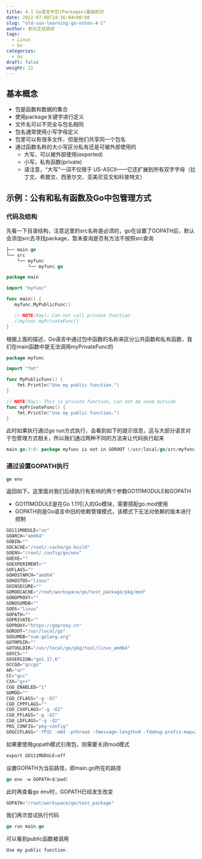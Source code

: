 ```yaml
---
title: 4.1 Go语言中包(Packages)基础知识
date: 2022-07-08T14:16:04+08:00
slug: "old-sun-learning-go-notes-4-1"
author: 老孙正经胡说
tags:
  - Linux
  - Go
categories:
  - Go
draft: false
weight: 22
---
```


## 基本概念

- 包是函数和数据的集合
- 使用package关键字进行定义
- 文件名可以不完全与包名相同
- 包名通常使用小写字母定义
- 包里可以有很多文件，但是他们共享同一个包名
- 通过函数名称的大小写区分私有还是可被外部使用的
   - 大写，可以被外部使用(exported)
   - 小写，私有函数(private)
   - 请注意，“大写”一词不仅限于 US-ASCII——它还扩展到所有双字字母（拉丁文、希腊文、西里尔文、亚美尼亚文和科普特文）

## 示例：公有和私有函数及Go中包管理方式

### 代码及结构

先看一下目录结构，注意这里的src名称是必须的，go在设置了GOPATH后，默认会添加src去寻找package，暂未查询是否有方法不按照src查询

```go
├── main.go
└── src
    └── myfunc
        └── myfunc.go
```

```go
package main

import "myfunc"

func main() {
   myfunc.MyPublicFunc()

   // NOTE(Ray): Can not call private function
   //myfunc.myPrivateFunc()
}
```

根据上面的描述，Go语言中通过包中函数的名称来区分公共函数和私有函数，我们在main函数中是无法调用myPrivateFunc的

```go
package myfunc

import "fmt"

func MyPublicFunc() {
    fmt.Println("Use my public function.")
}

// NOTE(Ray): This is private function, can not be used outside
func myPrivateFunc() {
    fmt.Println("Use my public function.")
}
```

此时如果执行通过go run方式执行，会看到如下的提示信息，这与大部分语言对于包管理方式相关，所以我们通过两种不同的方法来让代码执行起来

```go
main.go:3:8: package myfunc is not in GOROOT (/usr/local/go/src/myfunc)
```

### 通过设置GOPATH执行

```go
go env
```

返回如下，这里面对我们后续执行有影响的两个参数GO111MODULE和GOPATH

- GO111MODULE是在Go 1.11引入的Go模块，需要搭配go.mod使用
- GOPATH则是Go语言中旧的依赖管理模式，该模式下无法对依赖的版本进行控制

```go
GO111MODULE="on"
GOARCH="amd64"
GOBIN=""
GOCACHE="/root/.cache/go-build"
GOENV="/root/.config/go/env"
GOEXE=""
GOEXPERIMENT=""
GOFLAGS=""
GOHOSTARCH="amd64"
GOHOSTOS="linux"
GOINSECURE=""
GOMODCACHE="/root/workspace/go/test_package/pkg/mod"
GONOPROXY=""
GONOSUMDB=""
GOOS="linux"
GOPATH=""
GOPRIVATE=""
GOPROXY="https://goproxy.cn"
GOROOT="/usr/local/go"
GOSUMDB="sum.golang.org"
GOTMPDIR=""
GOTOOLDIR="/usr/local/go/pkg/tool/linux_amd64"
GOVCS=""
GOVERSION="go1.17.6"
GCCGO="gccgo"
AR="ar"
CC="gcc"
CXX="g++"
CGO_ENABLED="1"
GOMOD=""
CGO_CFLAGS="-g -O2"
CGO_CPPFLAGS=""
CGO_CXXFLAGS="-g -O2"
CGO_FFLAGS="-g -O2"
CGO_LDFLAGS="-g -O2"
PKG_CONFIG="pkg-config"
GOGCCFLAGS="-fPIC -m64 -pthread -fmessage-length=0 -fdebug-prefix-map=/tmp/go-build3817126445=/tmp/go-build -gno-record-gcc-switches"
```

如果要使用gopath模式引用包，则需要关闭mod模式

```go
export GO111MODULE=off
```

设置GOPATH为当前路径，即main.go所在的路径

```go
go env -w GOPATH=$(pwd)
```

此时再查看go env时，GOPATH已经发生改变

```go
GOPATH="/root/workspace/go/test_package"
```

我们再次尝试执行代码

```go
go run main.go
```

可以看到public函数被调用

```go
Use my public function.
```